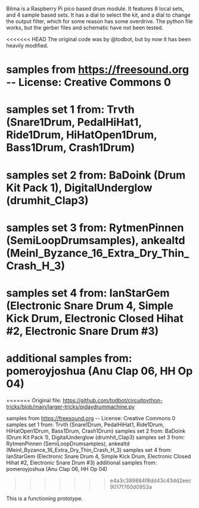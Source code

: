 Bilma is a Raspberry Pi pico based drum module. It features 8 local sets, and 4 sample based sets. It has a dial
to select the kit, and a dial to change the output filter, which for some reason has some overdrive. The python
file works, but the gerber files and schematic have not been tested.

<<<<<<< HEAD
The original code was by @todbot, but by now it has been heavily modified.

# samples from https://freesound.org -- License: Creative Commons 0
# samples set 1 from: Trvth (Snare1Drum, PedalHiHat1, Ride1Drum, HiHatOpen1Drum, Bass1Drum, Crash1Drum)
# samples set 2 from: BaDoink (Drum Kit Pack 1), DigitalUnderglow (drumhit_Clap3)
# samples set 3 from: RytmenPinnen (SemiLoopDrumsamples), ankealtd (Meinl_Byzance_16_Extra_Dry_Thin_Crash_H_3)
# samples set 4 from: IanStarGem (Electronic Snare Drum 4, Simple Kick Drum, Electronic Closed Hihat #2, Electronic Snare Drum #3)
# additional samples from: pomeroyjoshua (Anu Clap 06, HH Op 04)
=======
Original file: https://github.com/todbot/circuitpython-tricks/blob/main/larger-tricks/pidaydrummachine.py

samples from https://freesound.org -- License: Creative Commons 0
samples set 1 from: Trvth (Snare1Drum, PedalHiHat1, Ride1Drum, HiHatOpen1Drum, Bass1Drum, Crash1Drum)
samples set 2 from: BaDoink (Drum Kit Pack 1), DigitalUnderglow (drumhit_Clap3)
samples set 3 from: RytmenPinnen (SemiLoopDrumsamples), ankealtd (Meinl_Byzance_16_Extra_Dry_Thin_Crash_H_3)
samples set 4 from: IanStarGem (Electronic Snare Drum 4, Simple Kick Drum, Electronic Closed Hihat #2, Electronic Snare Drum #3)
additional samples from: pomeroyjoshua (Anu Clap 06, HH Op 04)
>>>>>>> e4a3c389884f8dd43c43dd2eec9017f760d0953a

This is a functioning prototype.
